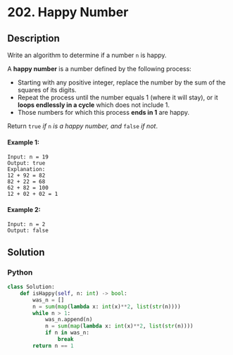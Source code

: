 # 202. Happy Number

## Description
Write an algorithm to determine if a number `n` is happy.

A **happy number** is a number defined by the following process:

* Starting with any positive integer, replace the number by the sum of the squares of its digits.
* Repeat the process until the number equals 1 (where it will stay), or it **loops endlessly in a cycle** which does not include 1.
* Those numbers for which this process **ends in 1** are happy.

Return `true` *if* `n` *is a happy number, and* `false` *if not*.

#### Example 1:
```
Input: n = 19
Output: true
Explanation:
12 + 92 = 82
82 + 22 = 68
62 + 82 = 100
12 + 02 + 02 = 1
```

#### Example 2:
```
Input: n = 2
Output: false
```


## Solution

### Python
```python
class Solution:
    def isHappy(self, n: int) -> bool:
        was_n = []
        n = sum(map(lambda x: int(x)**2, list(str(n))))
        while n > 1:
            was_n.append(n)
            n = sum(map(lambda x: int(x)**2, list(str(n))))
            if n in was_n:
                break
        return n == 1
```